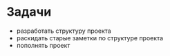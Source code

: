 # Задачи
 - разработать структуру проекта
 - раскидать старые заметки по структуре проекта
 - пополнять проект